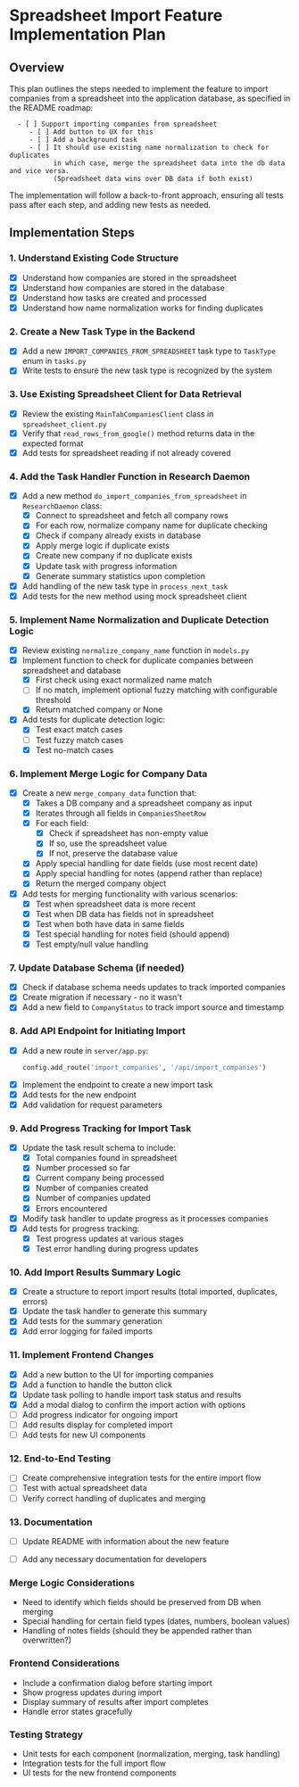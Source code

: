# Spreadsheet Import Feature Implementation Plan

## Overview
This plan outlines the steps needed to implement the feature to import companies from a spreadsheet into the application database, as specified in the README roadmap:

```
  - [ ] Support importing companies from spreadsheet
     - [ ] Add button to UX for this
     - [ ] Add a background task
     - [ ] It should use existing name normalization to check for duplicates
           in which case, merge the spreadsheet data into the db data and vice versa.
           (Spreadsheet data wins over DB data if both exist)
```

The implementation will follow a back-to-front approach, ensuring all tests pass after each step, and adding new tests as needed.

## Implementation Steps

### 1. Understand Existing Code Structure
- [x] Understand how companies are stored in the spreadsheet
- [x] Understand how companies are stored in the database
- [x] Understand how tasks are created and processed
- [x] Understand how name normalization works for finding duplicates

### 2. Create a New Task Type in the Backend
- [x] Add a new `IMPORT_COMPANIES_FROM_SPREADSHEET` task type to `TaskType` enum in `tasks.py`
- [x] Write tests to ensure the new task type is recognized by the system

### 3. Use Existing Spreadsheet Client for Data Retrieval
- [x] Review the existing `MainTabCompaniesClient` class in `spreadsheet_client.py`
- [x] Verify that `read_rows_from_google()` method returns data in the expected format
- [x] Add tests for spreadsheet reading if not already covered

### 4. Add the Task Handler Function in Research Daemon
- [x] Add a new method `do_import_companies_from_spreadsheet` in `ResearchDaemon` class:
  - [x] Connect to spreadsheet and fetch all company rows
  - [x] For each row, normalize company name for duplicate checking
  - [x] Check if company already exists in database
  - [x] Apply merge logic if duplicate exists
  - [x] Create new company if no duplicate exists
  - [x] Update task with progress information
  - [x] Generate summary statistics upon completion
- [x] Add handling of the new task type in `process_next_task`
- [x] Add tests for the new method using mock spreadsheet client

### 5. Implement Name Normalization and Duplicate Detection Logic
- [x] Review existing `normalize_company_name` function in `models.py`
- [x] Implement function to check for duplicate companies between spreadsheet and database
  - [x] First check using exact normalized name match
  - [ ] If no match, implement optional fuzzy matching with configurable threshold
  - [x] Return matched company or None
- [x] Add tests for duplicate detection logic:
  - [x] Test exact match cases
  - [ ] Test fuzzy match cases
  - [x] Test no-match cases

### 6. Implement Merge Logic for Company Data
- [x] Create a new `merge_company_data` function that:
  - [x] Takes a DB company and a spreadsheet company as input
  - [x] Iterates through all fields in `CompaniesSheetRow`
  - [x] For each field:
    - [x] Check if spreadsheet has non-empty value
    - [x] If so, use the spreadsheet value
    - [x] If not, preserve the database value
  - [x] Apply special handling for date fields (use most recent date)
  - [x] Apply special handling for notes (append rather than replace)
  - [x] Return the merged company object
- [x] Add tests for merging functionality with various scenarios:
  - [x] Test when spreadsheet data is more recent
  - [x] Test when DB data has fields not in spreadsheet
  - [x] Test when both have data in same fields
  - [x] Test special handling for notes field (should append)
  - [x] Test empty/null value handling

### 7. Update Database Schema (if needed)
- [x] Check if database schema needs updates to track imported companies
- [x] Create migration if necessary - no it wasn't
- [x] Add a new field to `CompanyStatus` to track import source and timestamp

### 8. Add API Endpoint for Initiating Import
- [x] Add a new route in `server/app.py`:
  ```python
  config.add_route('import_companies', '/api/import_companies')
  ```
- [x] Implement the endpoint to create a new import task
- [x] Add tests for the new endpoint
- [x] Add validation for request parameters

### 9. Add Progress Tracking for Import Task
- [x] Update the task result schema to include:
  - [x] Total companies found in spreadsheet
  - [x] Number processed so far
  - [x] Current company being processed
  - [x] Number of companies created
  - [x] Number of companies updated
  - [x] Errors encountered
- [x] Modify task handler to update progress as it processes companies
- [x] Add tests for progress tracking:
  - [x] Test progress updates at various stages
  - [x] Test error handling during progress updates

### 10. Add Import Results Summary Logic
- [x] Create a structure to report import results (total imported, duplicates, errors)
- [x] Update the task handler to generate this summary
- [x] Add tests for the summary generation
- [x] Add error logging for failed imports

### 11. Implement Frontend Changes
- [x] Add a new button to the UI for importing companies
- [x] Add a function to handle the button click
- [x] Update task polling to handle import task status and results
- [x] Add a modal dialog to confirm the import action with options
- [ ] Add progress indicator for ongoing import
- [ ] Add results display for completed import
- [ ] Add tests for new UI components

### 12. End-to-End Testing
- [ ] Create comprehensive integration tests for the entire import flow
- [ ] Test with actual spreadsheet data
- [ ] Verify correct handling of duplicates and merging

### 13. Documentation
- [ ] Update README with information about the new feature
- [ ] Add any necessary documentation for developers


### Merge Logic Considerations
- Need to identify which fields should be preserved from DB when merging
- Special handling for certain field types (dates, numbers, boolean values)
- Handling of notes fields (should they be appended rather than overwritten?)

### Frontend Considerations
- Include a confirmation dialog before starting import
- Show progress updates during import
- Display summary of results after import completes
- Handle error states gracefully

### Testing Strategy
- Unit tests for each component (normalization, merging, task handling)
- Integration tests for the full import flow
- UI tests for the new frontend components
